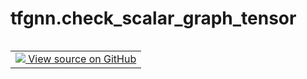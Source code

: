 <div itemscope itemtype="http://developers.google.com/ReferenceObject">
<meta itemprop="name" content="tfgnn.check_scalar_graph_tensor" />
<meta itemprop="path" content="Stable" />
</div>

# tfgnn.check_scalar_graph_tensor

<!-- Insert buttons and diff -->

<table class="tfo-notebook-buttons tfo-api nocontent" align="left">
<td>
  <a target="_blank" href="https://github.com/tensorflow/gnn/tree/master/tensorflow_gnn/graph/graph_tensor.py#L1269-L1277">
    <img src="https://www.tensorflow.org/images/GitHub-Mark-32px.png" />
    View source on GitHub
  </a>
</td>
</table>





<pre class="devsite-click-to-copy prettyprint lang-py tfo-signature-link">
<code>tfgnn.check_scalar_graph_tensor(
    graph: Union[<a href="../tfgnn/GraphTensor.md"><code>tfgnn.GraphTensor</code></a>, <a href="../tfgnn/GraphTensorSpec.md"><code>tfgnn.GraphTensorSpec</code></a>],
    name=&#x27;This operation&#x27;
) -> None
</code></pre>



<!-- Placeholder for "Used in" -->
